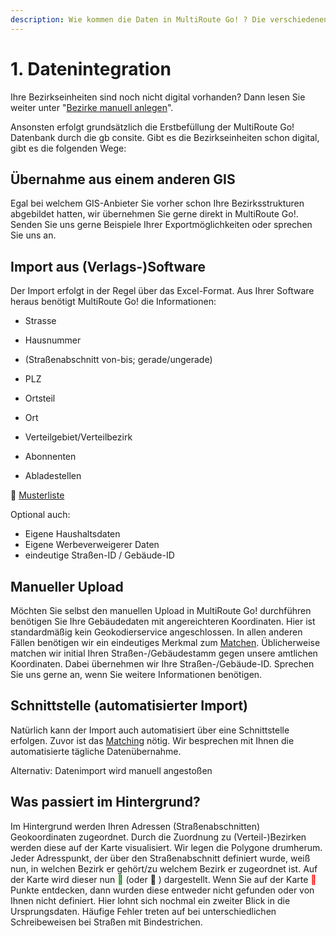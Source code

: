 ```yaml
---
description: Wie kommen die Daten in MultiRoute Go! ? Die verschiedenen Uploadmöglichkeiten
---
```


# **1. Datenintegration**

Ihre Bezirkseinheiten sind noch nicht digital vorhanden? Dann lesen Sie weiter unter "[Bezirke manuell anlegen](../gebietsplanung/#manuelle-neuanlage-von-verteilbezirken)".

Ansonsten erfolgt grundsätzlich  die Erstbefüllung der MultiRoute Go! Datenbank durch die gb consite. Gibt es die Bezirkseinheiten schon digital, gibt es die folgenden Wege: 

## Übernahme aus einem anderen GIS

Egal bei welchem GIS-Anbieter Sie vorher schon Ihre Bezirksstrukturen abgebildet hatten, wir übernehmen Sie gerne direkt in MultiRoute Go!. Senden Sie uns gerne Beispiele Ihrer Exportmöglichkeiten oder sprechen Sie uns an.


## Import aus (Verlags-)Software

Der Import erfolgt in der Regel über das Excel-Format. Aus Ihrer Software heraus benötigt MultiRoute Go! die Informationen: 

   * Strasse
   * Hausnummer
   * (Straßenabschnitt von-bis; gerade/ungerade)
   * PLZ
   * Ortsteil
   * Ort
   * Verteilgebiet/Verteilbezirk

  * Abonnenten
  * Abladestellen

💾 [Musterliste](assets/downloads/Import-Datenformat_MRGo.xlsx)

Optional auch: 

   * Eigene Haushaltsdaten
   * Eigene Werbeverweigerer Daten
   * eindeutige Straßen-ID / Gebäude-ID

## Manueller Upload

Möchten Sie selbst den manuellen Upload in MultiRoute Go! durchführen benötigen Sie Ihre Gebäudedaten mit angereichteren Koordinaten. Hier ist standardmäßig kein Geokodierservice angeschlossen.
In allen anderen Fällen benötigen wir ein eindeutiges Merkmal zum [Matchen](../definitionen/#matching). Üblicherweise matchen wir initial Ihren Straßen-/Gebäudestamm gegen unsere amtlichen Koordinaten. Dabei übernehmen wir Ihre Straßen-/Gebäude-ID.
Sprechen Sie uns gerne an, wenn Sie weitere Informationen benötigen.

## Schnittstelle (automatisierter Import)

Natürlich kann der Import auch automatisiert über eine Schnittstelle erfolgen. Zuvor ist das [Matching](../definitionen/#matching) nötig.
Wir besprechen mit Ihnen die automatisierte tägliche Datenübernahme. 

Alternativ: Datenimport wird manuell angestoßen


## Was passiert im Hintergrund?

Im Hintergrund werden Ihren Adressen (Straßenabschnitten) Geokoordinaten zugeordnet. Durch die Zuordnung zu (Verteil-)Bezirken werden diese auf der Karte visualisiert. Wir legen die Polygone drumherum. Jeder Adresspunkt, der über den Straßenabschnitt definiert wurde, weiß nun, in welchen Bezirk er gehört/zu welchem Bezirk er zugeordnet ist. Auf der Karte wird dieser nun <span style="color: green;">&#x1f534;&#xfe0e;</span>  (oder <span style="color: black;">&#x1f534;&#xfe0e;</span> ) dargestellt. Wenn Sie auf der Karte <span style="color: red;">&#x1f534;&#xfe0e;</span> Punkte entdecken, dann wurden diese entweder nicht gefunden oder von Ihnen nicht definiert. Hier lohnt sich nochmal ein zweiter Blick in die Ursprungsdaten. Häufige Fehler treten auf bei unterschiedlichen Schreibeweisen bei Straßen mit Bindestrichen.

